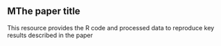 MThe paper title 
---------------------------------------------------------------------------------------
This resource provides the R code and processed data to reproduce key results described in the paper
